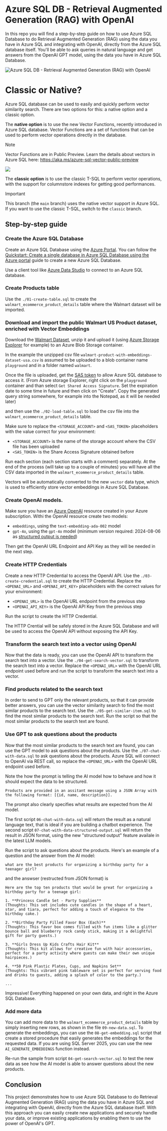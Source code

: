 # Azure SQL DB - Retrieval Augmented Generation (RAG) with OpenAI

In this repo you will find a step-by-step guide on how to use Azure SQL Database to do Retrieval Augmented Generation (RAG) using the data you have in Azure SQL and integrating with OpenAI, directly from the Azure SQL database itself. You'll be able to ask queries in natural language and get answers from the OpenAI GPT model, using the data you have in Azure SQL Database.

![Azure SQL DB - Retrieval Augmented Generation (RAG) with OpenAI](./assets/azure-sql-rag.png)

# Classic or Native?

Azure SQL database can be used to easily and quickly perform vector similarity search. There are two options for this: a native option and a classic option.

The **native option** is to use the new Vector Functions, recently introduced in Azure SQL database. Vector Functions are a set of functions that can be used to perform vector operations directly in the database. 

> [!NOTE]  
> Vector Functions are in Public Preview. Learn the details about vectors in Azure SQL here: https://aka.ms/azure-sql-vector-public-preview

![](assets/azure-sql-cosine-similarity-vector-type.gif)

The **classic option** is to use the classic T-SQL to perform vector operations, with the support for columnstore indexes for getting good performances.

> [!IMPORTANT]  
> This branch (the `main` branch) uses the native vector support in Azure SQL. If you want to use the classic T-SQL, switch to the `classic` branch.

## Step-by-step guide

### Create the Azure SQL Database

Create an Azure SQL Database using the [Azure Portal](https://portal.azure.com/). You can follow the [Quickstart: Create a single database in Azure SQL Database using the Azure portal](https://docs.microsoft.com/azure/azure-sql/database/single-database-create-quickstart?tabs=azure-portal) guide to create a new Azure SQL Database.

Use a client tool like [Azure Data Studio](https://azure.microsoft.com/products/data-studio/) to connect to an Azure SQL database.

### Create Products table

Use the `./01-create-table.sql` to create the `walmart_ecommerce_product_details` table where the Walmart dataset will be imported.

### Download and import the public Walmart US Product dataset, enriched with Vector Embeddings

Download the [Walmart Dataset](https://www.kaggle.com/datasets/mauridb/product-data-from-walmart-usa-with-embeddings), unzip it and upload it (using [Azure Storage Explorer](https://learn.microsoft.com/azure/vs-azure-tools-storage-manage-with-storage-explorer?tabs=windows) for example) to an Azure Blob Storage container.

In the example the unzipped csv file `walmart-product-with-embeddings-dataset-usa.csv` is assumed to be uploaded to a blob container name `playground` and in a folder named `walmart`.

Once the file is uploaded, get the [SAS token](https://learn.microsoft.com/azure/storage/common/storage-sas-overview) to allow Azure SQL database to access it. (From Azure storage Explorer, right click on the `playground` container and than select `Get Shared Access Signature`. Set the expiration date to some time in future and then click on "Create". Copy the generated query string somewhere, for example into the Notepad, as it will be needed later)

and then use the `./02-load-table.sql` to load the csv file into the `walmart_ecommerce_product_details` table.

Make sure to replace the `<STORAGE_ACCOUNT>` and `<SAS_TOKEN>` placeholders with the value correct for your environment:

- `<STORAGE_ACCOUNT>` is the name of the storage account where the CSV file has been uploaded
- `<SAS_TOKEN>` is the Share Access Signature obtained before

Run each section (each section starts with a comment) separately. At the end of the process (will take up to a couple of minutes) you will have all the CSV data imported in the `walmart_ecommerce_product_details` table.

Vectors will be automatically converted to the new `vector` data type, which is used to efficiently store vector embeddings in Azure SQL Database. 

### Create OpenAI models.

Make sure you have an [Azure OpenAI](https://learn.microsoft.com/en-us/azure/ai-services/openai/overview) resource created in your Azure subscription. Withi the OpenAI resource create two models:

- `embeddings`, using the `text-embedding-ada-002` model
- `gpt-4o`, using the `gpt-4o` model (minimum version required: 2024-08-06 as [structured output is needed](https://learn.microsoft.com/en-us/azure/ai-services/openai/how-to/structured-outputs?tabs=python-secure%2Cdotnet-entra-id&pivots=programming-language-python#supported-models))

Then get the OpenAI URL Endpoint and API Key as they will be needed in the next step.

### Create HTTP Credentials

Create a new HTTP Credential to access the OpenAI API. Use the `./03-create-credential.sql` to create the HTTP Credential. Replace the `<OPENAI_URL>` and `<OPENAI_API_KEY>` placeholders with the correct values for your environment:

- `<OPENAI_URL>` is the OpenAI URL endpoint from the previous step
- `<OPENAI_API_KEY>` is the OpenAI API Key from the previous step

Run the script to create the HTTP Credential.

The HTTP Crential will be safely stored in the Azure SQL Database and will be used to access the OpenAI API without exposing the API Key.

### Transform the search text into a vector using OpenAI

Now that the data is ready, you can use the OpenAI API to transform the search text into a vector. Use the `./04-get-search-vector.sql` to transform the search text into a vector. Replace the `<OPENAI_URL>` with the OpenAI URL endpoint used before and run the script to transform the search text into a vector.

### Find products related to the search text 

In order to send to GPT only the relevant products, so that it can provide better answers, you can use the vector similarity search to find the most similar products to the search text. Use the `./05-get-similar-item.sql` to find the most similar products to the search text. Run the script so that the most similar products to the search text are found.

### Use GPT to ask questions about the products

Now that the most similar products to the search text are found, you can use the GPT model to ask questions about the products. Use the `./07-chat-with-data.sql` to ask questions about the products. Azure SQL will connect to OpenAI via REST call, so replace the `<OPENAI_URL>` with the OpenAI URL endpoint used before. 

Note the how the prompt is telling the AI model how to behave and how it should expect the data to be structured. 

```
Products are provided in an assitant message using a JSON Array with the following format: [{id, name, description}].
```

The prompt also clearly specifies what results are expected from the AI model. 

The first script `06-chat-with-data.sql` will return the result as a natural language text, that is ideal if you are building a chatbot experience. The second script `07-chat-with-data-structured-output.sql` will return the result in JSON format, using the new "structured output" feature availale in the latest LLM models.

Run the script to ask questions about the products. Here's an example of a question and the answer from the AI model:

```
what are the best products for organizing a birthday party for a teenager girl?
```

and the answser (restructed from JSON format) is

```
Here are the top ten products that would be great for organizing a birthday party for a teenage girl:

1. **Princess Candle Set - Party Supplies** 
(Thoughts: This set includes cute candles in the shape of a heart, star, and tiara, perfect for adding a touch of elegance to the birthday cake.)

2. **Birthday Party Filled Favor Box (Each)** 
(Thoughts: This favor box comes filled with fun items like a glitter bounce ball and blueberry rock candy stick, making it a delightful gift for party guests.)

3. **Girls Dress Up Kids Crafts Hair Kit** 
(Thoughts: This kit allows for creative fun with hair accessories, perfect for a party activity where guests can make their own unique hairpieces.)

4. **50 Pink Plastic Plates, Cups, and Napkins Set** 
(Thoughts: This vibrant pink tableware set is perfect for serving food and drinks to guests, adding a splash of color to the party.)

...
```

Impressive! Everything happened on your own data, and right in the Azure SQL Database.

### Add more data

You can add more data to the `walmart_ecommerce_product_details` table by simply inserting new rows, as shown in the file `09-new-data.sql`. To generate the embeddings, you can use the `08-get-embedding.sql` script that create a stored procedure that easily generates the embeddings for the requested data. If you are using SQL Server 2025, you can use the new `AI_GENERATE_EMBEDDINGS` function instead. 

Re-run the sample from script `04-get-search-vector.sql` to test the new data as see how the AI model is able to answer questions about the new products.

## Conclusion

This project demonstrates how to use Azure SQL Database to do Retrieval Augmented Generation (RAG) using the data you have in Azure SQL and integrating with OpenAI, directly from the Azure SQL database itself. With this approach you can easily create new applications and securely handle your data, or improve existing applications by enabling them to use the power of OpenAI's GPT.
